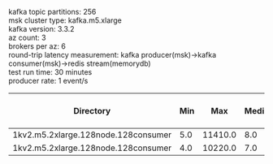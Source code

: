 kafka topic partitions: 256<br>
msk cluster type: kafka.m5.xlarge<br>
kafka version: 3.3.2<br>
az count: 3<br>
brokers per az: 6<br>
round-trip latency measurement: kafka producer(msk)->kafka consumer(msk)->redis stream(memorydb)<br>
test run time: 30 minutes<br>
producer rate: 1 event/s<br>

| Directory | Min | Max | Median | 25th percentile | 50th percentile | 75th percentile | 99th percentile | 99.9th percentile | 99.99th percentile | 99.999th percentile | JSON File Count |
| --- | --- | --- | --- | --- | --- | --- | --- | --- | --- | --- | --- |
| 1kv2.m5.2xlarge.128node.128consumer | 5.0 | 11410.0 | 8.0 | 7.0 | 8.0 | 8.0 | 28.0 | 56.0 | 820.24 | 8767.42 | 126 |
| 1kv2.m5.2xlarge.128node.128consumer | 4.0 | 10220.0 | 7.0 | 6.0 | 7.0 | 7.0 | 27.0 | 68.0 | 888.88 | 4158.82 | 123 |
